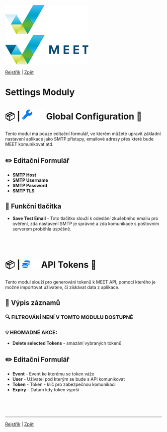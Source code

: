[![MEET](../../_data/MEET_H_04.svg#gh-dark-mode-only "MEET")](../../README.md#gh-dark-mode-only)
[![MEET](../../_data/MEET_H_03.svg#gh-light-mode-only "MEET")](../../README.md#gh-light-mode-only)

[Rejstřík](../README.md) | [Zpět](0009.md)


# Settings Moduly 

# 📦 |&nbsp;![Global Configuration](../../_data/18.svg#gh-light-mode-only) ![Global Configuration](../../_data/dark/18.svg#gh-dark-mode-only) Global Configuration <a id='_1'></a>🔧

Tento modul má pouze editační formulář, ve kterém můžete upravit základní nastavení aplikace jako SMTP přístupy, emailové adresy přes které bude MEET komunikovat atd.

## ✏️ Editační Formulář

- **SMTP Host**
- **SMTP Username**
- **SMTP Password**
- **SMTP TLS**

## 💎 Funkční tlačítka
- **Save Test Email** - Toto tlačítko slouží k odeslání zkušebního emailu pro ověření, zda nastavení SMTP je správné a zda komunikace s poštovním serverem proběhla úspěšně.

<br /><br />
# 📦 |&nbsp;![API Tokens](../../_data/12.svg#gh-light-mode-only) ![API Tokens](../../_data/dark/12.svg#gh-dark-mode-only) API Tokens  <a id='_2'></a>🔧
Tento modul slouží pro generování tokenů k MEET API, pomocí kterého je možné importovat uživatele, či získávat data z aplikace.

## 📄 Výpis záznamů

### 🔍 FILTROVÁNÍ NENÍ V TOMTO MODULU DOSTUPNÉ

### 💡 HROMADNÉ AKCE:
- **Delete selected Tokens** - smazání vybraných tokenů

## ✏️ Editační Formulář
- **Event** - Event ke kterému se token váže
- **User** - Uživatel pod kterým se bude s API komunikovat
- **Token** - Token - klíč pro zabezpečnou komunikaci
- **Expiry** - Datum kdy token vyprší

<br /><br /><br />

---
[Rejstřík](../README.md) | [Zpět](0009.md)